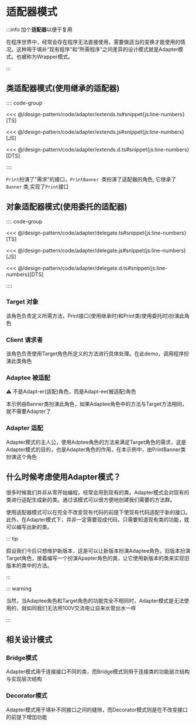 # 适配器模式

:::info  加个**适配器**以便于复用

在程序世界中，经常会存在程序无法直接使用，需要做适当的变换才能使用的情况。这种用于填补“现有程序"和“所需程序"之间差异的设计模式就是Adapter模式。也被称为Wrapper模式。

:::

## 类适配器模式(使用继承的适配器)

:::: code-group

<<< @/design-pattern/code/adapter/extends.ts#snippet{js:line-numbers}[TS]

<<< @/design-pattern/code/adapter/extends.js#snippet{js:line-numbers}[JS]

<<< @/design-pattern/code/adapter/extends.d.ts#snippet{js:line-numbers}[DTS]

::::

`Print`扮演了"需求"的接口，`PrintBanner `类扮演了适配器的角色, 它继承了 `Banner` 类,实现了`Print`接口


## 对象适配器模式(使用委托的适配器)

:::: code-group

<<< @/design-pattern/code/adapter/delegate.ts#snippet{js:line-numbers}[TS]

<<< @/design-pattern/code/adapter/delegate.js#snippet{js:line-numbers}[JS]

<<< @/design-pattern/code/adapter/delegate.d.ts#snippet{js:line-numbers}[DTS]

::::

### Target 对象

该角色负责定义所需方法，Print接口(使用继承时)和Print类(使用委托时)扮演此角色

### Client 请求者

该角色负责使用Target角色所定义的方法进行具体处理。在此demo，调用程序扮演此类角色

### Adaptee 被适配

⚠️ 不是Adapt-er(适配)角色，而是Adapt-ee(被适配)角色

本示例由Banner类扮演此角色，如果Adaptee角色中的方法与Target方法相同，就不需要Adapter了

### Adapter 适配

Adapter模式的主人公，使用Adptee角色的方法来满足Target角色的需求，这是Adapter模式的目的，也是Adapter角色的作用，在本示例中，由PrintBanner类扮演这个角色

## 什么时候考虑使用Adapter模式？

很多时候我们并非从零开始编程，经常会用到现有的类。Adapter模式会对现有的类进行适配生成新的类。通过该模式可以很方便地创建我们需要的方法群。

使用适配器模式可以在完全不改变现有代码的前提下使现有代码适配于新的接口。此外，在Adapter模式下，并非一定需要现成代码，只需要知道现有类的功能，就可以编写出新的类。

::: tip

假设我们今后只想维护新版本，这是可以让新版本扮演Adaptee角色，旧版本扮演Target角色，接着编写一个扮演Apapter角色的类，让它使用新版本的类来实现旧版本的类中的方法。

:::

::: warning

当然，当Adaptee角色和Target角色的功能完全不相同时，Adapter模式是无法使用的，就如同我们无法用100V交流电让自来水管出水一样

:::

## 相关设计模式

### Bridge模式

Adapter模式用于连接接口不同的类，而Bridge模式则用于连接类的功能层次结构与实现层次结构

### Decorator模式

Adapter模式用于填补不同接口之间的缝隙，而Decorator模式则是在不改变接口的前提下增加功能
